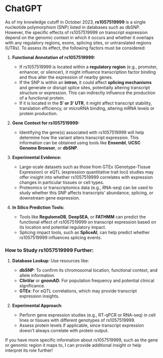 # ChatGPT

As of my knowledge cutoff in October 2023, **rs1057519999** is a single nucleotide polymorphism (SNP) listed in databases such as dbSNP. However, the specific effects of rs1057519999 on transcript expression depend on the genomic context in which it occurs and whether it overlaps with any regulatory regions, exons, splicing sites, or untranslated regions (UTRs). To assess its effect, the following factors must be considered:

1. **Functional Annotation of rs1057519999:**
   - If rs1057519999 is located within a **regulatory region** (e.g., promoter, enhancer, or silencer), it might influence transcription factor binding and thus alter the expression of nearby genes.
   - If the SNP is within an **intron**, it could affect **splicing mechanisms** and generate or disrupt splice sites, potentially altering transcript structure or expression. This can indirectly influence the production of a functional protein.
   - If it is located in the **5′ or 3′ UTR**, it might affect transcript stability, translation efficiency, or microRNA binding, altering mRNA levels or protein production.

2. **Gene Context for rs1057519999:**
   - Identifying the gene(s) associated with rs1057519999 will help determine how the variant alters transcript expression. This information can be obtained using tools like **Ensembl**, **UCSC Genome Browser**, or **dbSNP**.

3. **Experimental Evidence:**
   - Large-scale datasets such as those from GTEx (Genotype-Tissue Expression) or eQTL (expression quantitative trait loci) studies may offer insight into whether rs1057519999 correlates with expression changes in particular tissues or cell types.
   - Proteomics or transcriptomics data (e.g., RNA-seq) can be used to study whether this SNP affects transcripts' abundance, splicing, or downstream gene expression.

4. **In Silico Prediction Tools:**
   - Tools like **RegulomeDB**, **DeepSEA**, or **FATHMM** can predict the functional effect of rs1057519999 on transcript expression based on its location and potential regulatory impact.
   - Splicing impact tools, such as **SpliceAI**, can help predict whether rs1057519999 influences splicing events.

### How to Study rs1057519999 Further:

1. **Database Lookup**: Use resources like:
   - **dbSNP**: To confirm its chromosomal location, functional context, and allele information.
   - **ClinVar** or **gnomAD**: For population frequency and potential clinical significance.
   - **GTEx**: For eQTL correlations, which may provide transcript expression insights.

2. **Experimental Approach**:
   - Perform gene expression studies (e.g., RT-qPCR or RNA-seq) in cell lines or tissues with different genotypes of rs1057519999.
   - Assess protein levels if applicable, since transcript expression doesn’t always correlate with protein output.

If you have more specific information about rs1057519999, such as the gene or genomic region it maps to, I can provide additional insight or help interpret its role further!